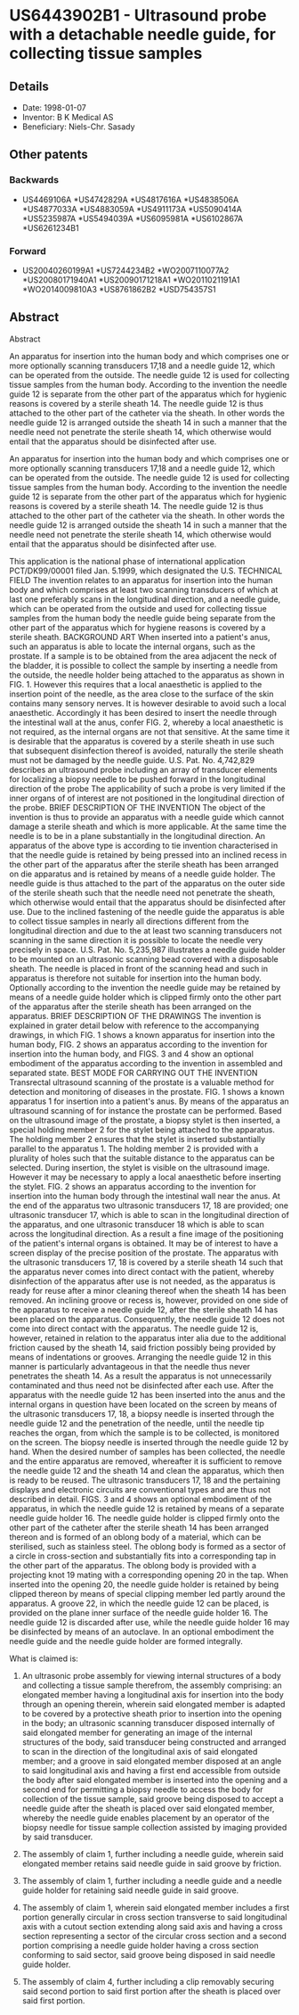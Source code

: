 # US6443902B1 - Ultrasound probe with a detachable needle guide, for collecting tissue samples

## Details

* Date: 1998-01-07
* Inventor: B K Medical AS
* Beneficiary: Niels-Chr. Sasady
## Other patents

### Backwards
 * US4469106A
 *US4742829A
 *US4817616A
 *US4838506A
 *US4877033A
 *US4883059A
 *US4911173A
 *US5090414A
 *US5235987A
 *US5494039A
 *US6095981A
 *US6102867A
 *US6261234B1
### Forward
 * US20040260199A1
 *US7244234B2
 *WO2007110077A2
 *US20080171940A1
 *US20090171218A1
 *WO2011021191A1
 *WO2014009810A3
 *US8761862B2
 *USD754357S1
## Abstract

Abstract

An apparatus for insertion into the human body and which comprises one or more optionally scanning transducers 17,18 and a needle guide 12, which can be operated from the outside. The needle guide 12 is used for collecting tissue samples from the human body. According to the invention the needle guide 12 is separate from the other part of the apparatus which for hygienic reasons is covered by a sterile sheath 14. The needle guide 12 is thus attached to the other part of the catheter via the sheath. In other words the needle guide 12 is arranged outside the sheath 14 in such a manner that the needle need not penetrate the sterile sheath 14, which otherwise would entail that the apparatus should be disinfected after use.



An apparatus for insertion into the human body and which comprises one or more optionally scanning transducers 17,18 and a needle guide 12, which can be operated from the outside. The needle guide 12 is used for collecting tissue samples from the human body. According to the invention the needle guide 12 is separate from the other part of the apparatus which for hygienic reasons is covered by a sterile sheath 14. The needle guide 12 is thus attached to the other part of the catheter via the sheath. In other words the needle guide 12 is arranged outside the sheath 14 in such a manner that the needle need not penetrate the sterile sheath 14, which otherwise would entail that the apparatus should be disinfected after use.

This application is the national phase of international application PCT/DK99/00001 filed Jan. 5.1999, which designated the U.S.
TECHNICAL FIELD
The invention relates to an apparatus for insertion into the human body and which comprises at least two scanning transducers of which at last one preferably scans in the longitudinal direction, and a needle guide, which can be operated from the outside and used for collecting tissue samples from the human body the needle guide being separate from the other part of the apparatus which for hygiene reasons is covered by a sterile sheath.
BACKGROUND ART
When inserted into a patient's anus, such an apparatus is able to locate the internal organs, such as the prostate. If a sample is to be obtained from the area adjacent the neck of the bladder, it is possible to collect the sample by inserting a needle from the outside, the needle holder being attached to the apparatus as shown in FIG. 1. However this requires that a local anaesthetic is applied to the insertion point of the needle, as the area close to the surface of the skin contains many sensory nerves. It is however desirable to avoid such a local anaesthetic. Accordingly it has been desired to insert the needle through the intestinal wall at the anus, confer FIG. 2, whereby a local anaesthetic is not required, as the internal organs are not that sensitive. At the same time it is desirable that the apparatus is covered by a sterile sheath in use such that subsequent disinfection thereof is avoided, naturally the sterile sheath must not be damaged by the needle guide.
U.S. Pat. No. 4,742,829 describes an ultrasound probe including an array of transducer elements for localizing a biopsy needle to be pushed forward in the longitudinal direction of the probe The applicability of such a probe is very limited if the inner organs of of interest are not positioned in the longitudinal direction of the probe.
BRIEF DESCRIPTION OF THE INVENTION
The object of the invention is thus to provide an apparatus with a needle guide which cannot damage a sterile sheath and which is more applicable. At the same time the needle is to be in a plane substantially in the longitudinal direction.
An apparatus of the above type is according to tie invention characterised in that the needle guide is retained by being pressed into an inclined recess in the other part of the apparatus after the sterile sheath has been arranged on die apparatus and is retained by means of a needle guide holder. The needle guide is thus attached to the part of the apparatus on the outer side of the sterile sheath such that the needle need not penetrate the sheath, which otherwise would entail that the apparatus should be disinfected after use. Due to the inclined fastening of the needle guide the apparatus is able to collect tissue samples in nearly all directions different from the longitudinal direction and due to the at least two scanning transducers not scanning in the same direction it is possible to locate the needle very precisely in space.
U.S. Pat. No. 5,235,987 illustrates a needle guide holder to be mounted on an ultrasonic scanning bead covered with a disposable sheath. The needle is placed in front of the scanning head and such in apparatus is therefore not suitable for insertion into the human body.
Optionally according to the invention the needle guide may be retained by means of a needle guide holder which is clipped firmly onto the other part of the apparatus after the sterile sheath has been arranged on the apparatus.
BRIEF DESCRIPTION OF THE DRAWINGS
The invention is explained in grater detail below with reference to the accompanying drawings, in which
FIG. 1 shows a known apparatus for insertion into the human body,
FIG. 2 shows an apparatus according to the invention for insertion into the human body, and
FIGS. 3 and 4 show an optional embodiment of the apparatus according to the invention in assembled and separated state.
BEST MODE FOR CARRYING OUT THE INVENTION
Transrectal ultrasound scanning of the prostate is a valuable method for detection and monitoring of diseases in the prostate.
FIG. 1 shows a known apparatus 1 for insertion into a patient's anus. By means of the apparatus an ultrasound scanning of for instance the prostate can be performed. Based on the ultrasound image of the prostate, a biopsy stylet is then inserted, a special holding member 2 for the stylet being attached to the apparatus. The holding member 2 ensures that the stylet is inserted substantially parallel to the apparatus 1. The holding member 2 is provided with a plurality of holes such that the suitable distance to the apparatus can be selected. During insertion, the stylet is visible on the ultrasound image. However it may be necessary to apply a local anaesthetic before inserting the stylet.
FIG. 2 shows an apparatus according to the invention for insertion into the human body through the intestinal wall near the anus. At the end of the apparatus two ultrasonic transducers 17, 18 are provided; one ultrasonic transducer 17, which is able to scan in the longitudinal direction of the apparatus, and one ultrasonic transducer 18 which is able to scan across the longitudinal direction. As a result a fine image of the positioning of the patient's internal organs is obtained. It may be of interest to have a screen display of the precise position of the prostate.
The apparatus with the ultrasonic transducers 17, 18 is covered by a sterile sheath 14 such that the apparatus never comes into direct contact with the patient, whereby disinfection of the apparatus after use is not needed, as the apparatus is ready for reuse after a minor cleaning thereof when the sheath 14 has been removed. An inclining groove or recess is, however, provided on one side of the apparatus to receive a needle guide 12, after the sterile sheath 14 has been placed on the apparatus. Consequently, the needle guide 12 does not come into direct contact with the apparatus. The needle guide 12 is, however, retained in relation to the apparatus inter alia due to the additional friction caused by the sheath 14, said friction possibly being provided by means of indentations or grooves. Arranging the needle guide 12 in this manner is particularly advantageous in that the needle thus never penetrates the sheath 14. As a result the apparatus is not unnecessarily contaminated and thus need not be disinfected after each use.
After the apparatus with the needle guide 12 has been inserted into the anus and the internal organs in question have been located on the screen by means of the ultrasonic transducers 17, 18, a biopsy needle is inserted through the needle guide 12 and the penetration of the needle, until the needle tip reaches the organ, from which the sample is to be collected, is monitored on the screen. The biopsy needle is inserted through the needle guide 12 by hand.
When the desired number of samples has been collected, the needle and the entire apparatus are removed, whereafter it is sufficient to remove the needle guide 12 and the sheath 14 and clean the apparatus, which then is ready to be reused.
The ultrasonic transducers 17, 18 and the pertaining displays and electronic circuits are conventional types and are thus not described in detail.
FIGS. 3 and 4 shows an optional embodiment of the apparatus, in which the needle guide 12 is retained by means of a separate needle guide holder 16. The needle guide holder is clipped firmly onto the other part of the catheter after the sterile sheath 14 has been arranged thereon and is formed of an oblong body of a material, which can be sterilised, such as stainless steel. The oblong body is formed as a sector of a circle in cross-section and substantially fits into a corresponding tap in the other part of the apparatus. The oblong body is provided with a projecting knot 19 mating with a corresponding opening 20 in the tap. When inserted into the opening 20, the needle guide holder is retained by being clipped thereon by means of special clipping member led partly around the apparatus. A groove 22, in which the needle guide 12 can be placed, is provided on the plane inner surface of the needle guide holder 16. The needle guide 12 is discarded after use, while the needle guide holder 16 may be disinfected by means of an autoclave.
In an optional embodiment the needle guide and the needle guide holder are formed integrally.

What is claimed is: 
 
1. An ultrasonic probe assembly for viewing internal structures of a body and collecting a tissue sample therefrom, the assembly comprising:
an elongated member having a longitudinal axis for insertion into the body through an opening therein, wherein said elongated member is adapted to be covered by a protective sheath prior to insertion into the opening in the body; 
an ultrasonic scanning transducer disposed internally of said elongated member for generating an image of the internal structures of the body, said transducer being constructed and arranged to scan in the direction of the longitudinal axis of said elongated member; and 
a groove in said elongated member disposed at an angle to said longitudinal axis and having a first end accessible from outside the body after said elongated member is inserted into the opening and a second end for permitting a biopsy needle to access the body for collection of the tissue sample, said groove being disposed to accept a needle guide after the sheath is placed over said elongated member, whereby the needle guide enables placement by an operator of the biopsy needle for tissue sample collection assisted by imaging provided by said transducer. 

  
2. The assembly of claim 1, further including a needle guide, wherein said elongated member retains said needle guide in said groove by friction.

  
3. The assembly of claim 1, further including a needle guide and a needle guide holder for retaining said needle guide in said groove.

  
4. The assembly of claim 1, wherein said elongated member includes a first portion generally circular in cross section transverse to said longitudinal axis with a cutout section extending along said axis and having a cross section representing a sector of the circular cross section and a second portion comprising a needle guide holder having a cross section conforming to said sector, said groove being disposed in said needle guide holder.

  
5. The assembly of claim 4, further including a clip removably securing said second portion to said first portion after the sheath is placed over said first portion.